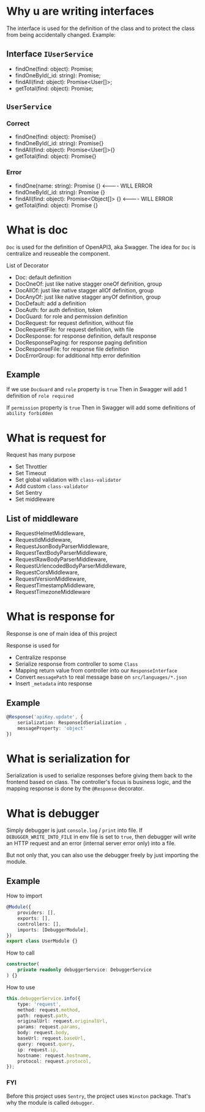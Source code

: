 # Why u are writing interfaces
The interface is used for the definition of the class and to protect the class from being accidentally changed.
Example:

## Interface `IUserService` 
- findOne(find: object): Promise<User>;
- findOneById(_id: string): Promise<User>;
- findAll(find: object): Promise<User[]>;
- getTotal(find: object): Promise<number>;

## `UserService`
### Correct
- findOne(find: object): Promise<User>{}
- findOneById(_id: string): Promise<User>{}
- findAll(find: object): Promise<User[]>{}
- getTotal(find: object): Promise<number>{}

### Error
- findOne(name: string): Promise<User> {}       <---- WILL ERROR
- findOneById(_id: string): Promise<User> {}
- findAll(find: object): Promise<Object[]> {}   <---- WILL ERROR
- getTotal(find: object): Promise<number> {}









# What is doc
`Doc` is used for the definition of OpenAPI3, aka Swagger.
The idea for `Doc` is centralize and reuseable the component.

List of Decorator
- Doc: default definition
- DocOneOf: just like native stagger oneOf definition, group
- DocAllOf: just like native stagger allOf definition, group
- DocAnyOf: just like native stagger anyOf definition, group
- DocDefault: add a definition
- DocAuth: for auth definition, token
- DocGuard: for role and permission definition
- DocRequest: for request definition, without file
- DocRequestFile: for request definition, with file
- DocResponse: for response definition, default response
- DocResponsePaging: for response paging definition
- DocResponseFile: for response file definition
- DocErrorGroup: for additional http error definition

## Example
If we use `DocGuard` and `role` property is `true`
Then in Swagger will add 1 definition of `role required`

If `permission` property is `true`
Then in Swagger will add some definitions of `ability forbidden`









# What is request for
Request has many purpose
- Set Throttler
- Set Timeout
- Set global validation with `class-validator`
- Add custom `class-validator`
- Set Sentry
- Set middleware
  
## List of middleware
- RequestHelmetMiddleware,
- RequestIdMiddleware,
- RequestJsonBodyParserMiddleware,
- RequestTextBodyParserMiddleware,
- RequestRawBodyParserMiddleware,
- RequestUrlencodedBodyParserMiddleware,
- RequestCorsMiddleware,
- RequestVersionMiddleware,
- RequestTimestampMiddleware,
- RequestTimezoneMiddleware










# What is response for
Response is one of main idea of this project

Response is used for
- Centralize response
- Serialize response from controller to some `Class`
- Mapping return value from controller into our `ResponseInterface`
- Convert `messagePath` to real message base on `src/languages/*.json`
- Insert `_metadata` into response

## Example
```ts
@Response('apiKey.update', { 
    serialization: ResponseIdSerialization ,
    messageProperty: 'object'
})
```









# What is serialization for
Serialization is used to serialize responses before giving them back to the frontend based on class.
The controller's focus is business logic, and the mapping response is done by the `@Response` decorator.














# What is debugger
Simply debugger is just `console.log` / `print` into file.
If `DEBUGGER_WRITE_INTO_FILE` in env file is set to `true`, then debugger will write an HTTP request and an error (internal server error only) into a file.

But not only that, you can also use the debugger freely by just importing the module.


## Example
How to import
```ts
@Module({
    providers: [],
    exports: [],
    controllers: [],
    imports: [DebuggerModule],
})
export class UserModule {}

```

How to call
```ts
constructor(
    private readonly debuggerService: DebuggerService
) {}
```

How to use
```ts
this.debuggerService.info({
    type: 'request',
    method: request.method,
    path: request.path,
    originalUrl: request.originalUrl,
    params: request.params,
    body: request.body,
    baseUrl: request.baseUrl,
    query: request.query,
    ip: request.ip,
    hostname: request.hostname,
    protocol: request.protocol,
});
```

### FYI
Before this project uses `Sentry`, the project uses `Winston` package.
That's why the module is called `debugger`.





